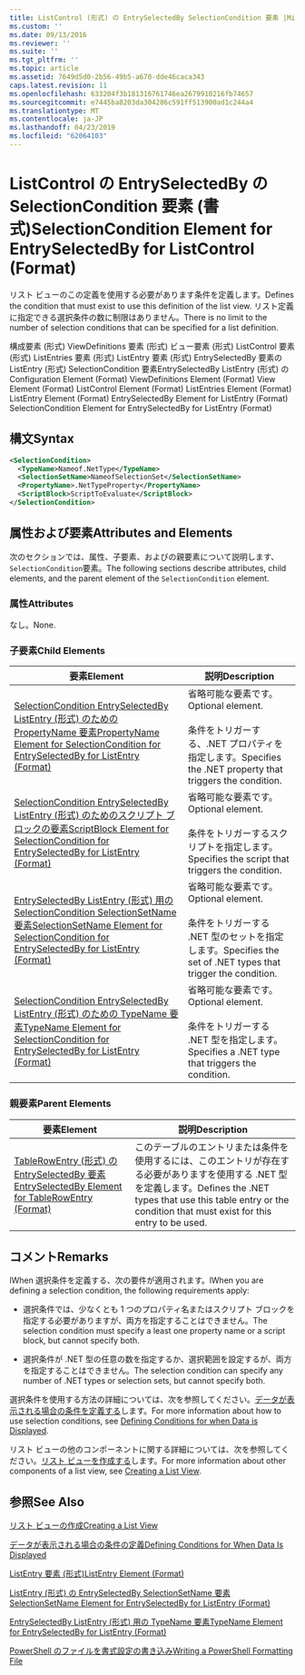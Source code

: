 ```yaml
---
title: ListControl (形式) の EntrySelectedBy SelectionCondition 要素 |Microsoft Docs
ms.custom: ''
ms.date: 09/13/2016
ms.reviewer: ''
ms.suite: ''
ms.tgt_pltfrm: ''
ms.topic: article
ms.assetid: 7649d5d0-2b56-49b5-a670-dde46caca343
caps.latest.revision: 11
ms.openlocfilehash: 633204f3b181316761746ea2679910216fb74657
ms.sourcegitcommit: e7445ba8203da304286c591ff513900ad1c244a4
ms.translationtype: MT
ms.contentlocale: ja-JP
ms.lasthandoff: 04/23/2019
ms.locfileid: "62064103"
---
```

# <a name="selectioncondition-element-for-entryselectedby-for-listcontrol-format"></a><span data-ttu-id="bcd77-102">ListControl の EntrySelectedBy の SelectionCondition 要素 (書式)</span><span class="sxs-lookup"><span data-stu-id="bcd77-102">SelectionCondition Element for EntrySelectedBy for ListControl (Format)</span></span>

<span data-ttu-id="bcd77-103">リスト ビューのこの定義を使用する必要があります条件を定義します。</span><span class="sxs-lookup"><span data-stu-id="bcd77-103">Defines the condition that must exist to use this definition of the list view.</span></span> <span data-ttu-id="bcd77-104">リスト定義に指定できる選択条件の数に制限はありません。</span><span class="sxs-lookup"><span data-stu-id="bcd77-104">There is no limit to the number of selection conditions that can be specified for a list definition.</span></span>

<span data-ttu-id="bcd77-105">構成要素 (形式) ViewDefinitions 要素 (形式) ビュー要素 (形式) ListControl 要素 (形式) ListEntries 要素 (形式) ListEntry 要素 (形式) EntrySelectedBy 要素の ListEntry (形式) SelectionCondition 要素EntrySelectedBy ListEntry (形式) の</span><span class="sxs-lookup"><span data-stu-id="bcd77-105">Configuration Element (Format) ViewDefinitions Element (Format) View Element (Format) ListControl Element (Format) ListEntries Element (Format) ListEntry Element (Format) EntrySelectedBy Element for ListEntry (Format) SelectionCondition Element for EntrySelectedBy for ListEntry (Format)</span></span>

## <a name="syntax"></a><span data-ttu-id="bcd77-106">構文</span><span class="sxs-lookup"><span data-stu-id="bcd77-106">Syntax</span></span>

```xml
<SelectionCondition>
  <TypeName>Nameof.NetType</TypeName>
  <SelectionSetName>NameofSelectionSet</SelectionSetName>
  <PropertyName>.NetTypeProperty</PropertyName>
  <ScriptBlock>ScriptToEvaluate</ScriptBlock>
</SelectionCondition>
```

## <a name="attributes-and-elements"></a><span data-ttu-id="bcd77-107">属性および要素</span><span class="sxs-lookup"><span data-stu-id="bcd77-107">Attributes and Elements</span></span>

<span data-ttu-id="bcd77-108">次のセクションでは、属性、子要素、およびの親要素について説明します、`SelectionCondition`要素。</span><span class="sxs-lookup"><span data-stu-id="bcd77-108">The following sections describe attributes, child elements, and the parent element of the `SelectionCondition` element.</span></span>

### <a name="attributes"></a><span data-ttu-id="bcd77-109">属性</span><span class="sxs-lookup"><span data-stu-id="bcd77-109">Attributes</span></span>

<span data-ttu-id="bcd77-110">なし。</span><span class="sxs-lookup"><span data-stu-id="bcd77-110">None.</span></span>

### <a name="child-elements"></a><span data-ttu-id="bcd77-111">子要素</span><span class="sxs-lookup"><span data-stu-id="bcd77-111">Child Elements</span></span>

|<span data-ttu-id="bcd77-112">要素</span><span class="sxs-lookup"><span data-stu-id="bcd77-112">Element</span></span>|<span data-ttu-id="bcd77-113">説明</span><span class="sxs-lookup"><span data-stu-id="bcd77-113">Description</span></span>|
|-------------|-----------------|
|[<span data-ttu-id="bcd77-114">SelectionCondition EntrySelectedBy ListEntry (形式) のための PropertyName 要素</span><span class="sxs-lookup"><span data-stu-id="bcd77-114">PropertyName Element for SelectionCondition for EntrySelectedBy for ListEntry (Format)</span></span>](./propertyname-element-for-selectioncondition-for-entryselectedby-for-listcontrol-format.md)|<span data-ttu-id="bcd77-115">省略可能な要素です。</span><span class="sxs-lookup"><span data-stu-id="bcd77-115">Optional element.</span></span><br /><br /> <span data-ttu-id="bcd77-116">条件をトリガーする、.NET プロパティを指定します。</span><span class="sxs-lookup"><span data-stu-id="bcd77-116">Specifies the .NET property that triggers the condition.</span></span>|
|[<span data-ttu-id="bcd77-117">SelectionCondition EntrySelectedBy ListEntry (形式) のためのスクリプト ブロックの要素</span><span class="sxs-lookup"><span data-stu-id="bcd77-117">ScriptBlock Element for SelectionCondition for EntrySelectedBy for ListEntry (Format)</span></span>](./scriptblock-element-for-selectioncondition-for-entryselectedby-for-listcontrol-format.md)|<span data-ttu-id="bcd77-118">省略可能な要素です。</span><span class="sxs-lookup"><span data-stu-id="bcd77-118">Optional element.</span></span><br /><br /> <span data-ttu-id="bcd77-119">条件をトリガーするスクリプトを指定します。</span><span class="sxs-lookup"><span data-stu-id="bcd77-119">Specifies the script that triggers the condition.</span></span>|
|[<span data-ttu-id="bcd77-120">EntrySelectedBy ListEntry (形式) 用の SelectionCondition SelectionSetName 要素</span><span class="sxs-lookup"><span data-stu-id="bcd77-120">SelectionSetName Element for SelectionCondition for EntrySelectedBy for ListEntry (Format)</span></span>](./selectionsetname-element-for-selectioncondition-for-entryselectedby-for-listentry-format.md)|<span data-ttu-id="bcd77-121">省略可能な要素です。</span><span class="sxs-lookup"><span data-stu-id="bcd77-121">Optional element.</span></span><br /><br /> <span data-ttu-id="bcd77-122">条件をトリガーする .NET 型のセットを指定します。</span><span class="sxs-lookup"><span data-stu-id="bcd77-122">Specifies the set of .NET types that trigger the condition.</span></span>|
|[<span data-ttu-id="bcd77-123">SelectionCondition EntrySelectedBy ListEntry (形式) のための TypeName 要素</span><span class="sxs-lookup"><span data-stu-id="bcd77-123">TypeName Element for SelectionCondition for EntrySelectedBy for ListEntry (Format)</span></span>](./typename-element-for-selectioncondition-for-entryselectedby-for-listcontrol-format.md)|<span data-ttu-id="bcd77-124">省略可能な要素です。</span><span class="sxs-lookup"><span data-stu-id="bcd77-124">Optional element.</span></span><br /><br /> <span data-ttu-id="bcd77-125">条件をトリガーする .NET 型を指定します。</span><span class="sxs-lookup"><span data-stu-id="bcd77-125">Specifies a .NET type that triggers the condition.</span></span>|

### <a name="parent-elements"></a><span data-ttu-id="bcd77-126">親要素</span><span class="sxs-lookup"><span data-stu-id="bcd77-126">Parent Elements</span></span>

|<span data-ttu-id="bcd77-127">要素</span><span class="sxs-lookup"><span data-stu-id="bcd77-127">Element</span></span>|<span data-ttu-id="bcd77-128">説明</span><span class="sxs-lookup"><span data-stu-id="bcd77-128">Description</span></span>|
|-------------|-----------------|
|[<span data-ttu-id="bcd77-129">TableRowEntry (形式) の EntrySelectedBy 要素</span><span class="sxs-lookup"><span data-stu-id="bcd77-129">EntrySelectedBy Element for TableRowEntry (Format)</span></span>](./entryselectedby-element-for-tablerowentry-for-tablecontrol-format.md)|<span data-ttu-id="bcd77-130">このテーブルのエントリまたは条件を使用するには、このエントリが存在する必要がありますを使用する .NET 型を定義します。</span><span class="sxs-lookup"><span data-stu-id="bcd77-130">Defines the .NET types that use this table entry or the condition that must exist for this entry to be used.</span></span>|

## <a name="remarks"></a><span data-ttu-id="bcd77-131">コメント</span><span class="sxs-lookup"><span data-stu-id="bcd77-131">Remarks</span></span>

<span data-ttu-id="bcd77-132">lWhen 選択条件を定義する、次の要件が適用されます。</span><span class="sxs-lookup"><span data-stu-id="bcd77-132">lWhen you are defining a selection condition, the following requirements apply:</span></span>

- <span data-ttu-id="bcd77-133">選択条件では、少なくとも 1 つのプロパティ名またはスクリプト ブロックを指定する必要がありますが、両方を指定することはできません。</span><span class="sxs-lookup"><span data-stu-id="bcd77-133">The selection condition must specify a least one property name or a script block, but cannot specify both.</span></span>

- <span data-ttu-id="bcd77-134">選択条件が .NET 型の任意の数を指定するか、選択範囲を設定するが、両方を指定することはできません。</span><span class="sxs-lookup"><span data-stu-id="bcd77-134">The selection condition can specify any number of .NET types or selection sets, but cannot specify both.</span></span>

<span data-ttu-id="bcd77-135">選択条件を使用する方法の詳細については、次を参照してください。[データが表示される場合の条件を定義する](./defining-conditions-for-displaying-data.md)します。</span><span class="sxs-lookup"><span data-stu-id="bcd77-135">For more information about how to use selection conditions, see [Defining Conditions for when Data is Displayed](./defining-conditions-for-displaying-data.md).</span></span>

<span data-ttu-id="bcd77-136">リスト ビューの他のコンポーネントに関する詳細については、次を参照してください。[リスト ビューを作成する](./creating-a-list-view.md)します。</span><span class="sxs-lookup"><span data-stu-id="bcd77-136">For more information about other components of a list view, see [Creating a List View](./creating-a-list-view.md).</span></span>

## <a name="see-also"></a><span data-ttu-id="bcd77-137">参照</span><span class="sxs-lookup"><span data-stu-id="bcd77-137">See Also</span></span>

[<span data-ttu-id="bcd77-138">リスト ビューの作成</span><span class="sxs-lookup"><span data-stu-id="bcd77-138">Creating a List View</span></span>](./creating-a-list-view.md)

[<span data-ttu-id="bcd77-139">データが表示される場合の条件の定義</span><span class="sxs-lookup"><span data-stu-id="bcd77-139">Defining Conditions for When Data Is Displayed</span></span>](./defining-conditions-for-displaying-data.md)

[<span data-ttu-id="bcd77-140">ListEntry 要素 (形式)</span><span class="sxs-lookup"><span data-stu-id="bcd77-140">ListEntry Element (Format)</span></span>](./listentry-element-for-listcontrol-format.md)

[<span data-ttu-id="bcd77-141">ListEntry (形式) の EntrySelectedBy SelectionSetName 要素</span><span class="sxs-lookup"><span data-stu-id="bcd77-141">SelectionSetName Element for EntrySelectedBy for ListEntry (Format)</span></span>](./selectionsetname-element-for-entryselectedby-for-listcontrol-format.md)

[<span data-ttu-id="bcd77-142">EntrySelectedBy ListEntry (形式) 用の TypeName 要素</span><span class="sxs-lookup"><span data-stu-id="bcd77-142">TypeName Element for EntrySelectedBy for ListEntry (Format)</span></span>](http://msdn.microsoft.com/en-us/fcd4daa6-f3fd-43f7-a468-03c582d34533)

[<span data-ttu-id="bcd77-143">PowerShell のファイルを書式設定の書き込み</span><span class="sxs-lookup"><span data-stu-id="bcd77-143">Writing a PowerShell Formatting File</span></span>](./writing-a-powershell-formatting-file.md)
